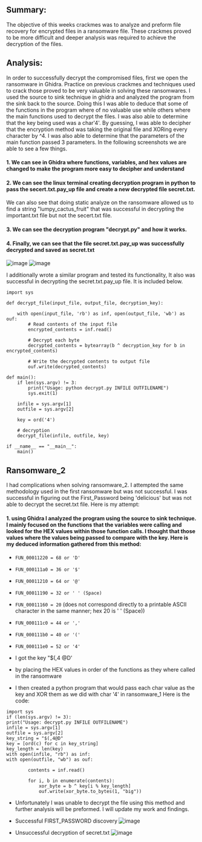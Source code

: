 ## Summary:
The objective of this weeks crackmes was to analyze and preform file recovery for encrypted files in a ransomware file.
These crackmes proved to be more difficult and deeper analysis was required to achieve the decryption of the files. 

## Analysis:
In order to successfully decrypt the compromised files, first we open the ransomware in Ghidra.
Practice on previous crackmes and techniques used to crack those proved to be very valuable in solving these ransomwares.
I used the source to sink technique in ghidra and analyzed the program from the sink back to the source. 
Doing this I was able to deduce that some of the functions in the program where of no valuable use while others where the main functions used to decrypt the files. 
I was also able to determine that the key being used was a char'4'. By guessing, I was able to decipher that the encryption method was taking the original file and XORing every character by ^4.
I was also able to determine that the parameters of the main function passed 3 parameters.
In the following screenshots we are able to see a few things.

#### 1. We can see in Ghidra where functions, variables, and hex values are changed to make the program more easy to decipher and understand
#### 2. We can see the linux terminal creating decryption program in python to pass the secert.txt.pay_up file and create a new decrypted file secret.txt. 
We can also see that doing static analyze on the ransomware allowed us to find a string "lumpy_cactus_fruit" that was successful in decrypting the important.txt file but not the secert.txt file.
#### 3. We can see the decryption program "decrypt.py" and how it works.
#### 4. Finally, we can see that the file secret.txt.pay_up was successfully decrypted and saved as secret.txt
![image](https://github.com/cgarriv/Reverse-Engineering/assets/122755821/213dfad5-3905-4a8e-8aea-81a878c04330)
![image](https://github.com/cgarriv/Reverse-Engineering/assets/122755821/60c1dd44-13b2-4352-99ad-8bc5be007819)

I additionally wrote a similar program and tested its functionality, It also was successful in decrypting the secret.txt.pay_up file. It is included below.

```
import sys

def decrypt_file(input_file, output_file, decryption_key):

    with open(input_file, 'rb') as inf, open(output_file, 'wb') as ouf:
        # Read contents of the input file
        encrypted_contents = inf.read()
        
        # Decrypt each byte
        decrypted_contents = bytearray(b ^ decryption_key for b in encrypted_contents)
        
        # Write the decrypted contents to output file
        ouf.write(decrypted_contents)

def main():
    if len(sys.argv) != 3:
        print("Usage: python decrypt.py INFILE OUTFILENAME")
        sys.exit(1)
    
    infile = sys.argv[1]
    outfile = sys.argv[2]
    
    key = ord('4')
    
    # decryption
    decrypt_file(infile, outfile, key)

if __name__ == "__main__":
    main()
```
## Ransomware_2

I had complications when solving ransomware_2. I attempted the same methodology used in the first ransomware but was not successful. I was successful in figuring out the First_Password
being 'delicious' but was not able to decrypt the secret.txt file. Here is my attempt:

#### 1. using Ghidra I analyzed the program using the source to sink technique. I mainly focused on the functions that the variables were calling and looked for the HEX values within those function calls. I thought that those values where the values being passed to compare with the key. Here is my deduced information gathered from this method:

- `FUN_00011220 = 68 or 'D'`
- `FUN_000111a0 = 36 or '$'`
- `FUN_00011210 = 64 or '@'`
- `FUN_00011190 = 32 or ' ' (Space)`
- `FUN_00011160 = 20` (does not correspond directly to a printable ASCII character in the same manner; hex 20 is ' ' (Space))
- `FUN_000111c0 = 44 or ','`
- `FUN_000111b0 = 40 or '('`
- `FUN_000111e0 = 52 or '4'`

- I got the key "$(,4  @D'
- by placing the HEX values in order of the functions as they where called in the ransomware
- I then created a python program that would pass each char value as the key and XOR them as we did with char '4' in ransomware_1 Here is the code:

```
import sys
if (len(sys.argv) != 3):
print("Usage: decrypt.py INFILE OUTFILENAME")
infile = sys.argv[1]
outfile = sys.argv[2]
key_string = "$(,4@D"
key = [ord(c) for c in key_string]
key_length = len(key)
with open(infile, "rb") as inf:
with open(outfile, "wb") as ouf:

        contents = inf.read()
    
        for i, b in enumerate(contents):
            xor_byte = b ^ key[i % key_length]
            ouf.write(xor_byte.to_bytes(1, "big"))
```

- Unfortunately I was unable to decrypt the file using this method and further analysis will be preformed. I will update my work and findings.


- Successful FIRST_PASSWORD discovery
![image](https://github.com/cgarriv/Reverse-Engineering/assets/122755821/71a90790-a635-436a-adb9-5bce1b8b25e5)
- Unsuccessful decryption of secret.txt
![image](https://github.com/cgarriv/Reverse-Engineering/assets/122755821/608aee12-08ce-4570-aa5b-ea19d2b8afc6)




